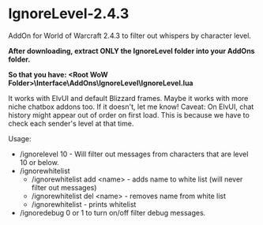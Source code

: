 # IgnoreLevel-2.4.3
AddOn for World of Warcraft 2.4.3 to filter out whispers by character level.

**After downloading, extract ONLY the IgnoreLevel folder into your AddOns folder.**

**So that you have: \<Root WoW Folder\>\\Interface\\AddOns\\IgnoreLevel\\IgnoreLevel.lua**

It works with ElvUI and default Blizzard frames. Maybe it works with more niche chatbox addons too. If it doesn't, let me know!
Caveat: On ElvUI, chat history might appear out of order on first load. This is because we have to check each sender's level at that time.

Usage:
* /ignorelevel 10 - Will filter out messages from characters that are level 10 or below.
* /ignorewhitelist
  * /ignorewhitelist add \<name\> - adds name to white list (will never filter out messages)
  * /ignorewhitelist del \<name\> - removes name from white list
  * /ignorewhitelist - prints whitelist
* /ignoredebug 0 or 1 to turn on/off filter debug messages.

